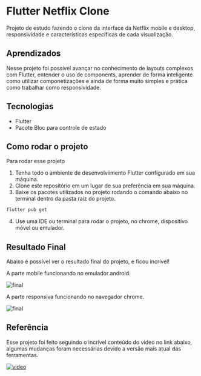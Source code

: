 # Flutter Netflix Clone

Projeto de estudo fazendo o clone da interface da Netflix mobile e desktop, responsividade e características específicas de cada visualização.

## Aprendizados
Nesse projeto foi possível avançar no conhecimento de layouts complexos com Flutter, entender o uso de components, aprender de forma inteligente como utilizar componetizações e ainda de forma muito simples e prática como trabalhar como responsividade.

## Tecnologias
* Flutter
* Pacote Bloc para controle de estado

## Como rodar o projeto
Para rodar esse projeto
1. Tenha todo o ambiente de desenvolviimento Flutter configurado em sua máquina.
2. Clone este repositório em um lugar de sua preferência em sua máquina.
3. Baixe os pacotes utilizados no projeto rodando o comando abaixo no terminal dentro da pasta raiz do projeto.
```sh
flutter pub get
```
4. Use uma IDE ou terminal para rodar o projeto, no chrome, dispositivo móvel ou emulador.

## Resultado Final
Abaixo é possível ver o resultado final do projeto, e ficou incrível!

A parte mobile funcionando no emulador android.

![final](./screenshots/flutter_netflix_clone_flow.gif)

A parte responsiva funcionando no navegador chrome.

![final](./screenshots/flutter_netflix_clone.gif)

## Referência
Esse projeto foi feito seguindo o incrível conteúdo do video no link abaixo, algumas mudanças foram necessárias devido a versão mais atual das ferramentas.

[![video](https://i.ytimg.com/vi/rJKN_880b-M/hqdefault_19866.jpg?sqp=-oaymwEcCNACELwBSFXyq4qpAw4IARUAAIhCGAFwAcABBg==&rs=AOn4CLAHb_vUcc3TdPCgqU-o1pE2TXRXpA)](https://www.youtube.com/watch?v=rJKN_880b-M)